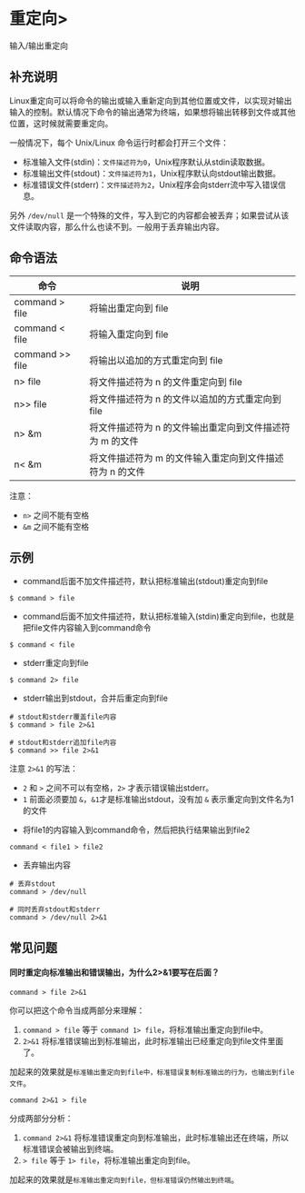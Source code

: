 # 重定向>

输入/输出重定向

## 补充说明

Linux重定向可以将命令的输出或输入重新定向到其他位置或文件，以实现对输出输入的控制。默认情况下命令的输出通常为终端，如果想将输出转移到文件或其他位置，这时候就需要重定向。

一般情况下，每个 Unix/Linux 命令运行时都会打开三个文件：

- 标准输入文件(stdin)：`文件描述符为0`，Unix程序默认从stdin读取数据。
- 标准输出文件(stdout)：`文件描述符为1`，Unix程序默认向stdout输出数据。
- 标准错误文件(stderr)：`文件描述符为2`，Unix程序会向stderr流中写入错误信息。

另外 `/dev/null` 是一个特殊的文件，写入到它的内容都会被丢弃；如果尝试从该文件读取内容，那么什么也读不到。一般用于丢弃输出内容。

## 命令语法

| 命令            | 说明                                                     |
| --------------- | -------------------------------------------------------- |
| command > file  | 将输出重定向到 file                                      |
| command < file  | 将输入重定向到 file                                      |
| command >> file | 将输出以追加的方式重定向到 file                          |
| n> file         | 将文件描述符为 n 的文件重定向到 file                     |
| n>> file        | 将文件描述符为 n 的文件以追加的方式重定向到 file         |
| n> &m           | 将文件描述符为 n 的文件输出重定向到文件描述符为 m 的文件 |
| n< &m           | 将文件描述符为 m 的文件输入重定向到文件描述符为 n 的文件 |

注意：

- `n>` 之间不能有空格
- `&m` 之间不能有空格

## 示例

* command后面不加文件描述符，默认把标准输出(stdout)重定向到file

```
$ command > file
```

* command后面不加文件描述符，默认把标准输入(stdin)重定向到file，也就是把file文件内容输入到command命令

```
$ command < file
```

* stderr重定向到file

```
$ command 2> file
```

* stderr输出到stdout，合并后重定向到file

```
# stdout和stderr覆盖file内容
$ command > file 2>&1

# stdout和stderr追加file内容
$ command >> file 2>&1
```

注意 `2>&1` 的写法：

- `2` 和 `>` 之间不可以有空格，`2>` 才表示错误输出stderr。
- `1` 前面必须要加 `&`，`&1`才是标准输出stdout，没有加 `&` 表示重定向到文件名为1的文件

* 将file1的内容输入到command命令，然后把执行结果输出到file2

```
command < file1 > file2
```

* 丢弃输出内容

```
# 丢弃stdout
command > /dev/null

# 同时丢弃stdout和stderr
command > /dev/null 2>&1
```

## 常见问题

#### 同时重定向标准输出和错误输出，为什么2>&1要写在后面？

```
command > file 2>&1
```

你可以把这个命令当成两部分来理解：

1. `command > file` 等于 `command 1> file`，将标准输出重定向到file中。
2. `2>&1` 将标准错误输出到标准输出，此时标准输出已经重定向到file文件里面了。

加起来的效果就是`标准输出重定向到file中，标准错误复制标准输出的行为，也输出到file文件`。

```
command 2>&1 > file
```

分成两部分分析：

1. `command 2>&1` 将标准错误重定向到标准输出，此时标准输出还在终端，所以标准错误会被输出到终端。
2. `> file` 等于 `1> file`，将标准输出重定向到file。

加起来的效果就是`标准输出重定向到file，但标准错误仍然输出到终端`。
